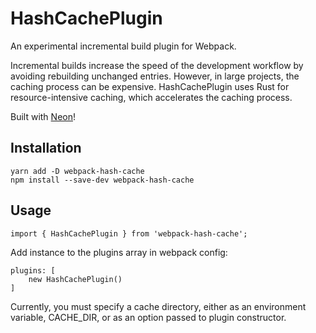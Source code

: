 # HashCachePlugin

An experimental incremental build plugin for Webpack.

Incremental builds increase the speed of the development workflow by avoiding rebuilding unchanged entries. However, in large projects, the caching process can be expensive. HashCachePlugin uses Rust for resource-intensive caching, which accelerates the caching process.

Built with [Neon](https://github.com/neon-bindings/neon)!

## Installation

```
yarn add -D webpack-hash-cache
npm install --save-dev webpack-hash-cache
```

## Usage

```
import { HashCachePlugin } from 'webpack-hash-cache';
```

Add instance to the plugins array in webpack config:
```
plugins: [
    new HashCachePlugin()
]
```

Currently, you must specify a cache directory, either as an environment variable, CACHE_DIR, or as an option passed to plugin constructor.
